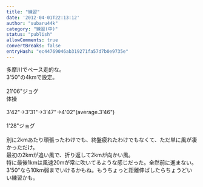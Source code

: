```yaml
---
title: "練習"
date: '2012-04-01T22:13:12'
author: "subaru44k"
category: "練習(中)"
status: "publish"
allowComments: true
convertBreaks: false
entryHash: "ec44769046ab319271fa57d7b0e9735e"
---
```

多摩川でペース走的な。<br>
3'50"の4kmで設定。<br>
<br>
21'06"ジョグ<br>
体操<br>
<br>
3'42"→3'31"→3'47"→4'02"(average.3'46")<br>
<br>
1'28"ジョグ<br>
<br>
別に2kmあたり頑張ったわけでも、終盤疲れたわけでもなくて、ただ単に風が凄かっただけ。<br>
最初の2kmが追い風で、折り返して2kmが向かい風。<br>
特に最後1kmは風速20mが常に吹いてるような感じだった。全然前に進まない。<br>
3'50"なら10km弱までいけるかもね。もうちょっと距離伸ばしたらちょうどいい練習かも。
